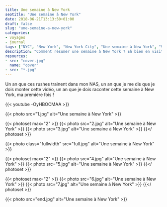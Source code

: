 ```yaml
---
title: Une semaine à New York
seotitle: "Une semaine à New York"
date: 2018-06-21T13:13:50+01:00
draft: false
slug: "une-semaine-a-new-york"
categories:
- voyages
- journal
tags: ["NYC", "New York", "New York City", "Une semaine à New York", "Voyage", "Vidéo", "Tourisme"]
description: "Comment résumer une semaine à New York ? Eh bien en visitant quelques classiques pour s'imprégner de la culture New Yorkaise, voici le résultat en vidéo !"
resources:
- src: "cover.jpg"
  name: "cover"
- src: "*.jpg"
---
```


Un an que ces rushes trainent dans mon NAS, un an que je me dis que je dois monter cette vidéo, un an que je dois raconter cette semaine à New York, ma première fois !

<div>{{< youtube -OyHBOCMAA >}}</div>

{{< photo src="1.jpg" alt="Une semaine à New York" >}}

{{< photoset max="2" >}}
  {{< photo src="2.jpg" alt="Une semaine à New York" >}}
  {{< photo src="3.jpg" alt="Une semaine à New York" >}}
{{</ photoset >}}

{{< photo class="fullwidth" src="full.jpg" alt="Une semaine à New York" >}}

{{< photoset max="2" >}}
  {{< photo src="4.jpg" alt="Une semaine à New York" >}}
  {{< photo src="5.jpg" alt="Une semaine à New York" >}}
{{</ photoset >}}

{{< photoset max="2" >}}
  {{< photo src="6.jpg" alt="Une semaine à New York" >}}
  {{< photo src="7.jpg" alt="Une semaine à New York" >}}
{{</ photoset >}}

{{< photo src="end.jpg" alt="Une semaine à New York" >}}
